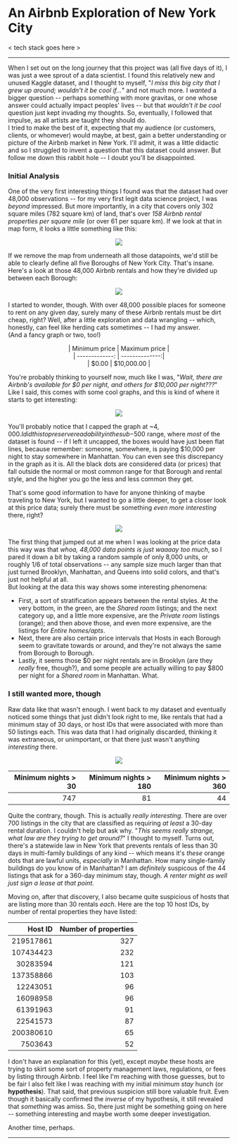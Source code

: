 # An Airbnb Exploration of New York City
< tech stack goes here >

-----

When I set out on the long journey that this project was (all five days of it), I was just a wee sprout of a data scientist. I found this relatively new and unused Kaggle dataset, and I thought to myself, "_I miss this big city that I grew up around; wouldn't it be cool if..._" and not much more. I _wanted_ a bigger question -- perhaps something with more gravitas, or one whose answer could actually impact peoples' lives -- but that _wouldn't it be cool_ question just kept invading my thoughts. So, eventually, I followed that impulse, as all artists are taught they should do.  
I tried to make the best of it, expecting that my audience (or customers, clients, or whomever) would maybe, at best, gain a better understanding or picture of the Airbnb market in New York. I'll admit, it was a little didactic and so I struggled to invent a question that this dataset could answer. But follow me down this rabbit hole -- I doubt you'll be disappointed.

### Initial Analysis

One of the very first interesting things I found was that the dataset had over 48,000 observations -- for my very first legit data science project, I was _beyond_ impressed. But more importantly, in a city that covers only 302 square miles (782 square km) of land, that's over _158 Airbnb rental properties per square mile_ (or over 61 per square km). If we look at that in map form, it looks a little something like this:

<p align="center">
    <img src="./images/context.png"/>
</p>

If we remove the map from underneath all those datapoints, we'd still be able to clearly define all five Boroughs of New York City. That's insane. Here's a look at those 48,000 Airbnb rentals and how they're divided up between each Borough:

<p align="center">
    <img src="./images/context-bars.png"/>
</p>


I started to wonder, though. With over 48,000 possible places for someone to rent on any given day, surely many of these Airbnb rentals must be dirt cheap, right? Well, after a little exploration and data wrangling -- which, honestly, can feel like herding cats sometimes -- I had my answer.  
(And a fancy graph or two, too!)

<p align="center">
| Minimum price  | Maximum price  |<br>
| -------------: | --------------:|<br>
|         $0.00  |     $10,000.00 |
</p>

You're probably thinking to yourself now, much like I was, "_Wait, there are Airbnb's available for $0 per night, and others for $10,000 per night???_" Like I said, this comes with some cool graphs, and this is kind of where it starts to get interesting:

<p align="center">
    <img src="./images/price-bigbox.png"/>
</p>


You'll probably notice that I capped the graph at ~$4,000. I did this to preserve readability in the sub-$500 range, where _most_ of the dataset is found -- if I left it uncapped, the boxes would have just been flat lines, because remember: someone, somewhere, is paying $10,000 per night to stay somewhere in Manhattan. You can even see this discrepancy in the graph as it is. All the black dots are considered data (or prices) that fall outside the normal or most common range for that Borough and rental style, and the higher you go the less and less common they get.

That's some good information to have for anyone thinking of maybe traveling to New York, but I wanted to go a little deeper, to get a closer look at this price data; surely there must be something _even more interesting_ there, right?

<p align="center">
    <img src="./images/price-strip.png"/>
</p>


The first thing that jumped out at me when I was looking at the price data this way was that _whoa, 48,000 data points is just waaaay too much_, so I pared it down a bit by taking a random sample of only 8,000 units, or roughly 1/6 of total observations -- any sample size much larger than that just turned Brooklyn, Manhattan, and Queens into solid colors, and that's just not helpful at all.  
But looking at the data this way shows some interesting phenomena:  
  * First, a sort of stratification appears between the rental styles. At the very bottom, in the green, are the _Shared room_ listings; and the next category up, and a little more expensive, are the _Private room_ listings (orange); and then above those, and even more expensive, are the listings for _Entire homes/apts_.  
  * Next, there are also certain price intervals that Hosts in each Borough seem to gravitate towards or around, and they're not always the same from Borough to Borough.  
  * Lastly, it seems those $0 per night rentals are in Brooklyn (are they _really_ free, though?), and some people are actually willing to pay $800 per night for a _Shared room_ in Manhattan. What.

### I still wanted more, though

Raw data like that wasn't enough. I went back to my dataset and eventually noticed some things that just didn't look right to me, like rentals that had a minimum stay of 30 days, or host IDs that were associated with more than 50 listings each. This was data that I had originally discarded, thinking it was extraneous, or unimportant, or that there just wasn't anything _interesting_ there.

<p align="center">
    <img src="./images/30days.png"/>
</p>


| Minimum nights > 30  | Minimum nights > 180  | Minimum nights > 360  |
| -------------------: | ---------------------:| ---------------------:|
|                 747  |                   81  |                   44  |

Quite the contrary, though. This is actually _really interesting_. There are over 700 listings in the city that are classified as requiring _at least_ a 30-day rental duration. I couldn't help but ask why. "_This seems really strange, what law are they trying to get around?_" I thought to myself. Turns out, there's a statewide law in New York that prevents rentals of less than 30 days in multi-family buildings of any kind -- which means it's _these_ orange dots that are lawful units, _especially_ in Manhattan. How many single-family buildings do you know of in Manhattan? I am _definitely_ suspicous of the 44 listings that ask for a 360-day minimum stay, though. _A renter might as well just sign a lease at that point._

Moving on, after that discovery, I also became quite suspicious of hosts that are listing more than 30 rentals _each_. Here are the top 10 host IDs, by number of rental properties they have listed:

| Host ID  | Number of properties  |
| -------------: | --------------:|
| 219517861      | 327            |
| 107434423      | 232            |
| 30283594       | 121            |
| 137358866      | 103            |
| 12243051       |  96            |
| 16098958       |  96            |
| 61391963       |  91            |
| 22541573       |  87            |
| 200380610      |  65            |
| 7503643        |  52            |


I don't have an explanation for this (yet), except _maybe_ these hosts are trying to skirt some sort of property management laws, regulations, or fees by listing through Airbnb. I feel like I'm reaching with those guesses, but to be fair I also felt like I was reaching with my initial _minimum stay_ hunch (or __hypothesis__). That said, that previous suspicion still bore valuable fruit. Even though it basically confirmed the _inverse_ of my hypothesis, it still revealed that _something_ was amiss. So, there just might be something going on here -- something interesting and maybe worth some deeper investigation. 

Another time, perhaps.

-----


